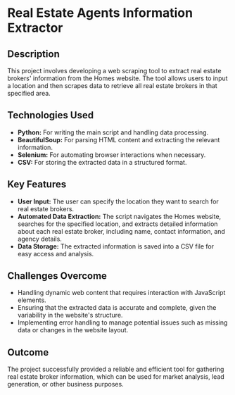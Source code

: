 # Real Estate Agents Information Extractor

## Description
This project involves developing a web scraping tool to extract real estate brokers' information from the Homes website. The tool allows users to input a location and then scrapes data to retrieve all real estate brokers in that specified area.

## Technologies Used
- **Python:** For writing the main script and handling data processing.
- **BeautifulSoup:** For parsing HTML content and extracting the relevant information.
- **Selenium:** For automating browser interactions when necessary.
- **CSV:** For storing the extracted data in a structured format.

## Key Features
- **User Input:** The user can specify the location they want to search for real estate brokers.
- **Automated Data Extraction:** The script navigates the Homes website, searches for the specified location, and extracts detailed information about each real estate broker, including name, contact information, and agency details.
- **Data Storage:** The extracted information is saved into a CSV file for easy access and analysis.

## Challenges Overcome
- Handling dynamic web content that requires interaction with JavaScript elements.
- Ensuring that the extracted data is accurate and complete, given the variability in the website's structure.
- Implementing error handling to manage potential issues such as missing data or changes in the website layout.

## Outcome
The project successfully provided a reliable and efficient tool for gathering real estate broker information, which can be used for market analysis, lead generation, or other business purposes.
